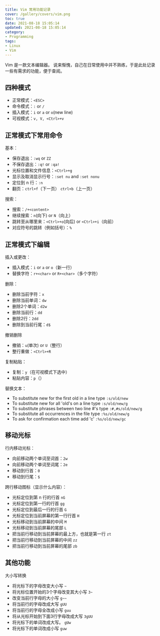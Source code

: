 ```yaml
---
title: Vim 常用功能记录
cover: /gallery/covers/vim.png
toc: true
date: 2021-08-18 15:05:14
updated: 2021-08-18 15:05:14
category:
- Programming
tags:
- Linux
- Vim
---
```


<!-- omit in toc -->
Vim 是一款文本编辑器。
说来惭愧，自己在日常使用中并不熟练，于是此处记录一些有需求的功能，便于查阅。

<!-- more -->

## 四种模式

- 正常模式：`<ESC>` 
- 命令模式：`:` or `/`
- 插入模式：`i` or `a` or `o`(new line)
- 可视模式：`v, V, <Ctrl>+v`

## 正常模式下常用命令

基本：
- 保存退出：`:wq` or `ZZ`
- 不保存退出：`:q!` or `:qa!`
- 光标位置和文件信息：`<Ctrl>+g`
- 显示及取消显示行号：`:set nu` and `:set nonu`
- 定位到 n 行：`:n`
- 翻页：`ctrl+f`（下一页） `ctrl+b`（上一页）

搜索：
- 搜索：`/+<content>`
- 继续搜索：`n`(向下) or `N`（向上）
- 跳转至从哪里来：`<Ctrl>+o`(向后) or `<Ctrl>+i`（向前）
- 对应符号的跳转（例如括号）：`%`

## 正常模式下编辑

插入或更改：
- 插入模式：`i` or `a` or `o`（新一行）
- 替换字符：`r+<char>` or `R+<char>`（多个字符）

删除：
- 删除当前字符：`x`
- 删除当前单词：`dw`
- 删除2个单词：`d2w`
- 删除当前行：`dd`
- 删除2行：`2dd` 
- 删除到当前行尾：`d$`

撤销删除
- 撤销：`u`(单次) or `U`（整行）
- 整行重做：`<Ctrl>+R`

复制粘贴：
- 复制：`y`（在可视模式下选中）
- 粘贴内容：`p`（）

替换文本：
- To substitute new for the first old in a line type    `:s/old/new`
- To substitute new for all 'old's on a line type       `:s/old/new/g`
- To substitute phrases between two line #'s type       `:#,#s/old/new/g`
- To substitute all occurrences in the file type        `:%s/old/new/g`
- To ask for confirmation each time add 'c'             `:%s/old/new/gc`

## 移动光标

行内移动光标：
- 向前移动两个单词至词首：`2w`
- 向前移动两个单词至词尾：`2e`
- 移动到行首：`0`
- 移动到行尾：`$`

跨行移动图标（显示什么内容）：
- 光标定位到第 n 行的行首 `nG`
- 光标定位到第一行的行首 `gg`
- 光标定位到最后一行的行首 `G`
- 光标定位到当前屏幕的第一行行首 `H`
- 光标移动到当前屏幕的中间 `M`
- 光标移动到当前屏幕的尾部 `L`
- 把当前行移动到当前屏幕的最上方，也就是第一行 `zt`
- 把当前行移动到当前屏幕的中间 `zz`
- 把当前行移动到当前屏幕的尾部 `zb`

## 其他功能

大小写转换
- 将光标下的字母改变大小写 `~`
- 将光标位置开始的3个字母改变其大小写 `3~`
- 改变当前行字母的大小写 `g~~`
- 将当前行的字母改成大写 `gUU`
- 将当前行的字母全改成小写 `guu`
- 将从光标开始到下面3行字母改成大写 `3gUU`
- 将光标下的单词改成大写。 `gUw`
- 将光标下的单词改成小写 `guw`

